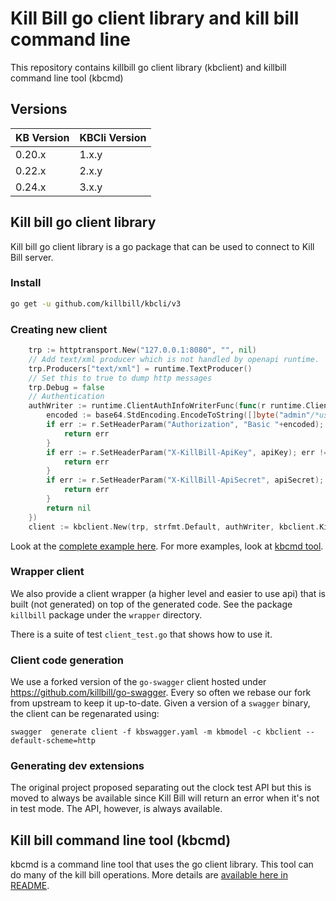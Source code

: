# Kill Bill go client library and kill bill command line
This repository contains killbill go client library (kbclient)
and killbill command line tool (kbcmd)

## Versions

| KB Version | KBCli Version |
|------------|---------------|
| 0.20.x     | 1.x.y         |
| 0.22.x     | 2.x.y         |
| 0.24.x     | 3.x.y         |



## Kill bill go client library
Kill bill go client library is a go package that can be used to connect to Kill Bill server.

### Install
```bash
go get -u github.com/killbill/kbcli/v3
```

### Creating new client
```go
    trp := httptransport.New("127.0.0.1:8080", "", nil)
    // Add text/xml producer which is not handled by openapi runtime.
    trp.Producers["text/xml"] = runtime.TextProducer()
    // Set this to true to dump http messages
    trp.Debug = false
    // Authentication
    authWriter := runtime.ClientAuthInfoWriterFunc(func(r runtime.ClientRequest, _ strfmt.Registry) error {
        encoded := base64.StdEncoding.EncodeToString([]byte("admin"/*username*/ + ":" + "password" /**password*/))
        if err := r.SetHeaderParam("Authorization", "Basic "+encoded); err != nil {
            return err
        }
        if err := r.SetHeaderParam("X-KillBill-ApiKey", apiKey); err != nil {
            return err
        }
        if err := r.SetHeaderParam("X-KillBill-ApiSecret", apiSecret); err != nil {
            return err
        }
        return nil
    })
    client := kbclient.New(trp, strfmt.Default, authWriter, kbclient.KillbillDefaults{})
```

Look at the [complete example here](examples/listaccounts/main.go).
For more examples, look at [kbcmd tool](kbcmd/README.md).

### Wrapper client

We also provide a client wrapper (a higher level and easier to use api) that is built (not generated) on top of the generated code.
See the package `killbill` package under the `wrapper` directory.

There is a suite of test `client_test.go` that shows how to use it.

### Client code generation

We use a forked version of the `go-swagger` client hosted under https://github.com/killbill/go-swagger.
Every so often we rebase our fork from upstream to keep it up-to-date. Given a version of a `swagger` binary, the
client can be regenarated using:

`swagger  generate client -f kbswagger.yaml -m kbmodel -c kbclient --default-scheme=http`


### Generating dev extensions
The original project proposed separating out the clock test API but this is moved to always be available since Kill Bill will return an error when it's not in test mode. The API, however, is always available.

## Kill bill command line tool (kbcmd)
kbcmd is a command line tool that uses the go client library. This tool can do many of the
kill bill operations. More details are [available here in README](kbcmd/README.md).